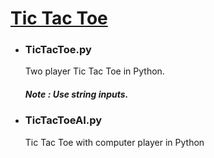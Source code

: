 # [Tic Tac Toe](https://en.wikipedia.org/wiki/Tic-tac-toe)

- ### TicTacToe.py 
  Two player Tic Tac Toe in Python.
  ##### Note : Use string inputs. 

- ### TicTacToeAI.py
  Tic Tac Toe with computer player in Python


